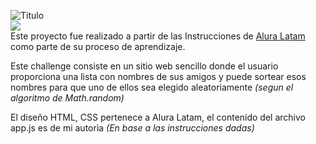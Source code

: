 
![Titulo](https://github.com/user-attachments/assets/05065210-dcf1-4311-8c9a-85dae96c3f7e)
<br>
<img src="https://img.shields.io/badge/STATUS-FINALIZADO-red">
<br>
Este proyecto fue realizado a partir de las Instrucciones de <a href="https://www.aluracursos.com/">Alura Latam</a> como parte de su proceso de aprendizaje.
<p>Este challenge consiste en un sitio web sencillo donde el usuario proporciona una lista con nombres de sus amigos y puede sortear esos nombres para que uno de ellos
sea elegido aleatoriamente <i>(segun el algoritmo de Math.random)</i></p>

El diseño HTML, CSS pertenece a Alura Latam, el contenido del archivo app.js es de mi autorìa <i>(En base a las instrucciones dadas)</i>
<br>


